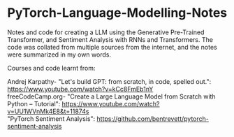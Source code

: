 # PyTorch-Language-Modelling-Notes
Notes and code for creating a LLM using the Generative Pre-Trained Transformer, and Sentiment Analysis with RNNs and Transformers. The code was collated from multiple sources from the internet, and the notes were summarized in my own words.

Courses and code learnt from:

Andrej Karpathy- "Let's build GPT: from scratch, in code, spelled out.": https://www.youtube.com/watch?v=kCc8FmEb1nY  
freeCodeCamp.org- "Create a Large Language Model from Scratch with Python – Tutorial": https://www.youtube.com/watch?v=UU1WVnMk4E8&t=11874s  
"PyTorch Sentiment Analysis": https://github.com/bentrevett/pytorch-sentiment-analysis  
